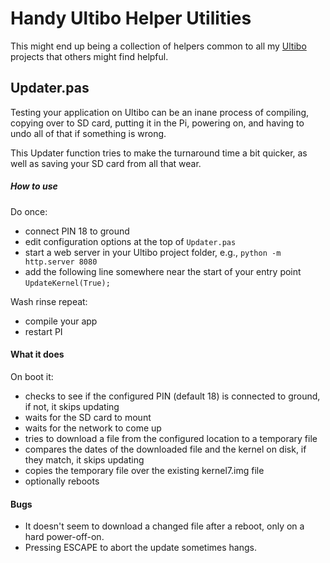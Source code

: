 # Handy Ultibo Helper Utilities

This might end up being a collection of helpers common to all my [Ultibo](https://ultibo.org/) projects that others might find helpful.

## Updater.pas

Testing your application on Ultibo can be an inane process of compiling, copying over to SD card, putting it in the Pi, powering on, and having to undo all of that if something is wrong.

This Updater function tries to make the turnaround time a bit quicker, as well as saving your SD card from all that wear.

##### How to use

Do once:
- connect PIN 18 to ground
- edit configuration options at the top of ```Updater.pas```
- start a web server in your Ultibo project folder, e.g., ```python -m http.server 8080```
- add the following line somewhere near the start of your entry point ```UpdateKernel(True);```

Wash rinse repeat:
- compile your app
- restart PI

#### What it does

On boot it:
- checks to see if the configured PIN (default 18) is connected to ground, if not, it skips updating
- waits for the SD card to mount
- waits for the network to come up
- tries to download a file from the configured location to a temporary file
- compares the dates of the downloaded file and the kernel on disk, if they match, it skips updating
- copies the temporary file over the existing kernel7.img file
- optionally reboots

#### Bugs

- It doesn't seem to download a changed file after a reboot, only on a hard power-off-on.
- Pressing ESCAPE to abort the update sometimes hangs.

